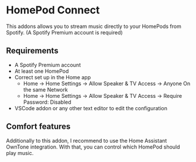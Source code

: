 # HomePod Connect

This addons allows you to stream music directly to your HomePods from Spotify. (A Spotify Premium account is required)

## Requirements
- A Spotify Premium account
- At least one HomePod
- Correct set up in the Home app
  - Home -> Home Settings -> Allow Speaker & TV Access -> Anyone On the same Network
  - Home -> Home Settings -> Allow Speaker & TV Access -> Require Password: Disabled
- VSCode addon or any other text editor to edit the configuration

## Comfort features
Additionally to this addon, I recommend to use the Home Assistant OwnTone integration. With that, you can control which HomePod should play music.

<!-- Second, there is a blueprint that allows you to automatically play music in a room as soon as someone enters it.
You can find it in the Home Assistant Community. -->
